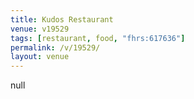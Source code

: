 ```yaml
---
title: Kudos Restaurant
venue: v19529
tags: [restaurant, food, "fhrs:617636"]
permalink: /v/19529/
layout: venue
---
```

null